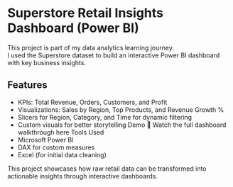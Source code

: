 # Superstore Retail Insights Dashboard (Power BI)

This project is part of my data analytics learning journey.  
I used the Superstore dataset to build an interactive Power BI dashboard with key business insights.

## Features
- KPIs: Total Revenue, Orders, Customers, and Profit
- Visualizations: Sales by Region, Top Products, and Revenue Growth %
- Slicers for Region, Category, and Time for dynamic filtering
- Custom visuals for better storytelling
 Demo
🎥 Watch the full dashboard walkthrough here
Tools Used
- Microsoft Power BI
- DAX for custom measures
- Excel (for initial data cleaning)

This project showcases how raw retail data can be transformed into actionable insights through interactive dashboards.
